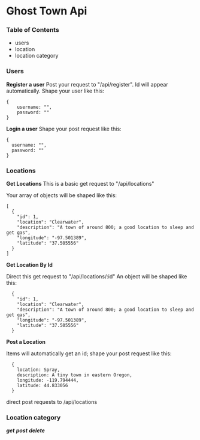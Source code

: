 # Ghost Town Api

### Table of Contents

* users
* location
* location category

### Users
**Register a user**
Post your request to "/api/register". Id will appear automatically. 
Shape your user like this: 
```
{
    username: "",
    password: ""
}
```

**Login a user**
Shape your post request like this: 
```
{
  username: "",
  password: ""
}
```

### Locations
**Get Locations**
This is a basic get request to "/api/locations"

Your array of objects will be shaped like this:
```
[
  {
    "id": 1,
    "location": "Clearwater",
    "description": "A town of around 800; a good location to sleep and get gas",
    "longitude": "-97.501389",
    "latitude": "37.505556"
  }
]
```

**Get Location By Id**

Direct this get request to "/api/locations/:id"
An object will be shaped like this: 

```
  {
    "id": 1,
    "location": "Clearwater",
    "description": "A town of around 800; a good location to sleep and get gas",
    "longitude": "-97.501389",
    "latitude": "37.505556"
  }

```

**Post a Location**

Items will automatically get an id; shape your post request like this:

```
  {
    location: Spray,
    description: A tiny town in eastern Oregon,
    longitude: -119.794444,
    latitude: 44.833056
  }
```
direct post requests to /api/locations

### Location category

***get***
***post***
***delete***